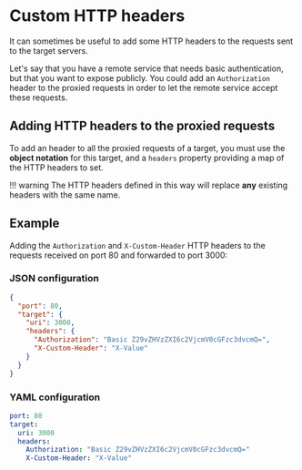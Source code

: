 # Custom HTTP headers
It can sometimes be useful to add some HTTP headers to the requests sent to the target servers.

Let's say that you have a remote service that needs basic authentication, but that you want to expose publicly. You could add an `Authorization` header to the proxied requests in order to let the remote service accept these requests.

## Adding HTTP headers to the proxied requests
To add an header to all the proxied requests of a target, you must use the **object notation** for this target, and a `headers` property providing a map of the HTTP headers to set.

!!! warning
    The HTTP headers defined in this way will replace **any** existing headers with the same name.

## Example
Adding the `Authorization` and `X-Custom-Header` HTTP headers to the requests received on port 80 and forwarded to port 3000: 

### JSON configuration

```json
{
  "port": 80,
  "target": {
    "uri": 3000,
    "headers": {
      "Authorization": "Basic Z29vZHVzZXI6c2VjcmV0cGFzc3dvcmQ=",
      "X-Custom-Header": "X-Value"
    }
  }
}
```

### YAML configuration

```yaml
port: 80
target:
  uri: 3000
  headers:
    Authorization: "Basic Z29vZHVzZXI6c2VjcmV0cGFzc3dvcmQ="
    X-Custom-Header: "X-Value"
```
